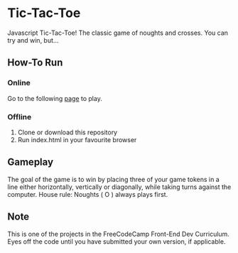 # Tic-Tac-Toe
Javascript Tic-Tac-Toe! The classic game of noughts and crosses. You can try and win, but...

## How-To Run

### Online
Go to the following [page](https://evblance.github.io/tic-tac-toe/) to play.

### Offline
1. Clone or download this repository
2. Run index.html in your favourite browser

## Gameplay
The goal of the game is to win by placing three of your game tokens in a line either horizontally, vertically or diagonally, while taking turns against the computer. House rule: Noughts ( O ) always plays first.

## Note
This is one of the projects in the FreeCodeCamp Front-End Dev Curriculum. Eyes off the code until you have submitted your own version, if applicable.
